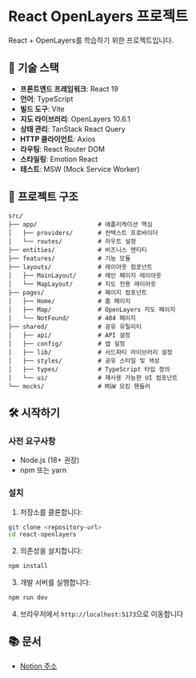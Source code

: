 # React OpenLayers 프로젝트

React + OpenLayers를 학습하기 위한 프로젝트입니다.

## 🚀 기술 스택

- **프론트엔드 프레임워크**: React 19
- **언어**: TypeScript
- **빌드 도구**: Vite
- **지도 라이브러리**: OpenLayers 10.6.1
- **상태 관리**: TanStack React Query
- **HTTP 클라이언트**: Axios
- **라우팅**: React Router DOM
- **스타일링**: Emotion React
- **테스트**: MSW (Mock Service Worker)

## 📁 프로젝트 구조

```
src/
├── app/                 # 애플리케이션 핵심
│   ├── providers/       # 컨텍스트 프로바이더
│   └── routes/          # 라우트 설정
├── entities/            # 비즈니스 엔티티
├── features/            # 기능 모듈
├── layouts/             # 레이아웃 컴포넌트
│   ├── MainLayout/      # 메인 페이지 레이아웃
│   └── MapLayout/       # 지도 전용 레이아웃
├── pages/               # 페이지 컴포넌트
│   ├── Home/            # 홈 페이지
│   ├── Map/             # OpenLayers 지도 페이지
│   └── NotFound/        # 404 페이지
├── shared/              # 공유 유틸리티
│   ├── api/             # API 설정
│   ├── config/          # 앱 설정
│   ├── lib/             # 서드파티 라이브러리 설정
│   ├── styles/          # 공유 스타일 및 색상
│   ├── types/           # TypeScript 타입 정의
│   └── ui/              # 재사용 가능한 UI 컴포넌트
└── mocks/               # MSW 모킹 핸들러
```

## 🛠️ 시작하기

### 사전 요구사항

- Node.js (18+ 권장)
- npm 또는 yarn

### 설치

1. 저장소를 클론합니다:

```bash
git clone <repository-url>
cd react-openlayers
```

2. 의존성을 설치합니다:

```bash
npm install
```

3. 개발 서버를 실행합니다:

```bash
npm run dev
```

4. 브라우저에서 `http://localhost:5173`으로 이동합니다

## 📚 문서

- [Notion 주소](https://www.notion.so/React-Openlayers-248f7ff1c3df803c8c07e07510ee9196?source=copy_link)
